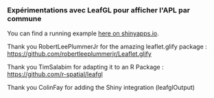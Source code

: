 ### Expérimentations avec LeafGL pour afficher l'APL par commune

You can find a running example [here on shinyapps.io](https://drees.shinyapps.io/test_leafgl/).

Thank you RobertLeePlummerJr for the amazing leaflet.glify package : https://github.com/robertleeplummerjr/Leaflet.glify

Thank you TimSalabim for adapting it to an R Package : https://github.com/r-spatial/leafgl

Thank you ColinFay for adding the Shiny integration (leafglOutput)


